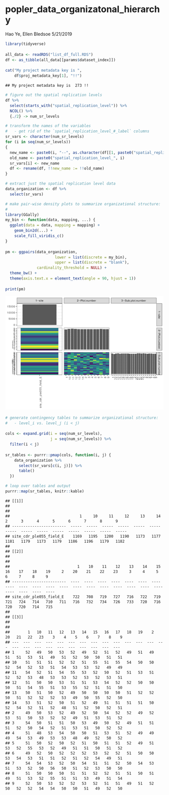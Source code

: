 popler\_data\_organizatonal\_hierarchy
================
Hao Ye, Ellen Bledsoe
5/21/2019

``` r
library(tidyverse)

all_data <- readRDS("list_df_full.RDS")
df <- as_tibble(all_data[[params$dataset_index]])

cat("My project metadata key is ", 
    df$proj_metadata_key[1], "!!")
```

    ## My project metadata key is  273 !!

``` r
# figure out the spatial replication levels
df %>% 
  select(starts_with("spatial_replication_level")) %>%
  NCOL() %>%
  {./2} -> num_sr_levels
```

``` r
# transform the names of the variables
#   - get rid of the `spatial_replication_level_#_label` columns
sr_vars <- character(num_sr_levels)
for (i in seq(num_sr_levels))
{
  new_name <- paste0(i, "--", as.character(df[[1, paste0("spatial_replication_level_", i, "_label")]]))
  old_name <- paste0("spatial_replication_level_", i)
  sr_vars[i] <- new_name
  df <- rename(df, !!new_name := !!old_name)
}
```

``` r
# extract just the spatial replication level data
data_organization <- df %>%
  select(sr_vars)
```

``` r
# make pair-wise density plots to summarize organizational structure:
# 
library(GGally)
my_bin <- function(data, mapping, ...) {
  ggplot(data = data, mapping = mapping) +
    geom_bin2d(...) +
    scale_fill_viridis_c()
}

pm <- ggpairs(data_organization, 
                      lower = list(discrete = my_bin), 
                      upper = list(discrete = "blank"), 
              cardinality_threshold = NULL) + 
  theme_bw() + 
  theme(axis.text.x = element_text(angle = 90, hjust = 1))

print(pm)
```

![](data_report-60_files/figure-markdown_github/unnamed-chunk-5-1.png)

``` r
# generate contingency tables to summarize organizational structure:
#   - level_i vs. level_j (i < j)

cols <- expand.grid(i = seq(num_sr_levels), 
                    j = seq(num_sr_levels)) %>%
  filter(i < j)

sr_tables <- purrr::pmap(cols, function(i, j) {
    data_organization %>%
      select(sr_vars[c(i, j)]) %>%
      table()
  })
```

``` r
# loop over tables and output
purrr::map(sr_tables, knitr::kable)
```

    ## [[1]]
    ## 
    ## 
    ##                               1     10     11     12     13     14      2      3      4      5      6      7      8      9
    ## ------------------------  -----  -----  -----  -----  -----  -----  -----  -----  -----  -----  -----  -----  -----  -----
    ## site_cdr_ple055_field_E    1169   1195   1200   1190   1173   1177   1181   1179   1173   1179   1186   1196   1179   1182
    ## 
    ## [[2]]
    ## 
    ## 
    ##                              1    10    11    12    13    14    15    16    17    18    19     2    20    21    22    23     3     4     5     6     7     8     9
    ## ------------------------  ----  ----  ----  ----  ----  ----  ----  ----  ----  ----  ----  ----  ----  ----  ----  ----  ----  ----  ----  ----  ----  ----  ----
    ## site_cdr_ple055_field_E    722   708   719   727   716   722   719   721   724   714   710   711   716   732   734   726   733   720   716   720   720   714   715
    ## 
    ## [[3]]
    ## 
    ## 
    ##        1   10   11   12   13   14   15   16   17   18   19    2   20   21   22   23    3    4    5    6    7    8    9
    ## ---  ---  ---  ---  ---  ---  ---  ---  ---  ---  ---  ---  ---  ---  ---  ---  ---  ---  ---  ---  ---  ---  ---  ---
    ## 1     52   49   50   53   52   49   52   51   52   49   51   49   51   51   53   51   49   51   52   50   50   51   51
    ## 10    51   51   51   52   52   51   55   51   55   54   50   50   52   54   52   53   51   54   53   53   52   49   49
    ## 11    54   52   51   54   55   53   52   50   52   51   53   51   52   52   53   48   53   53   52   53   52   53   51
    ## 12    51   50   50   53   51   51   53   54   52   52   50   50   50   51   54   55   51   53   55   52   51   51   50
    ## 13    50   51   50   52   49   50   50   50   50   51   52   52   50   51   52   52   52   53   49   50   55   52   50
    ## 14    53   51   52   50   51   52   49   51   51   51   51   50   52   54   52   51   52   48   51   52   50   52   51
    ## 2     49   50   53   52   49   52   50   54   52   52   49   52   53   51   50   53   52   52   49   51   53   51   52
    ## 3     54   50   51   51   50   53   49   50   52   49   51   51   51   52   50   54   52   51   53   51   50   52   52
    ## 4     51   48   53   54   50   50   51   53   51   52   49   49   49   54   53   49   53   53   48   49   52   50   52
    ## 5     51   50   52   50   52   51   50   51   51   52   49   51   53   52   55   53   52   49   51   51   50   51   52
    ## 6     49   52   50   52   52   52   53   52   52   51   50   50   53   54   53   51   51   52   51   52   54   49   51
    ## 7     54   54   53   52   50   54   51   51   52   50   54   53   51   53   52   50   56   50   51   52   53   50   50
    ## 8     51   50   50   50   51   51   52   52   51   51   50   51   49   51   53   52   55   51   51   53   49   51   54
    ## 9     52   50   53   52   52   53   52   51   51   49   51   52   50   52   52   54   54   50   50   51   49   52   50
